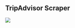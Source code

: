 ## TripAdvisor Scraper

![](https://github.com/mattwheeler092/tripadvisor-scraper/blob/main/images/Screenshot%202023-05-24%20at%2017.54.51.png)